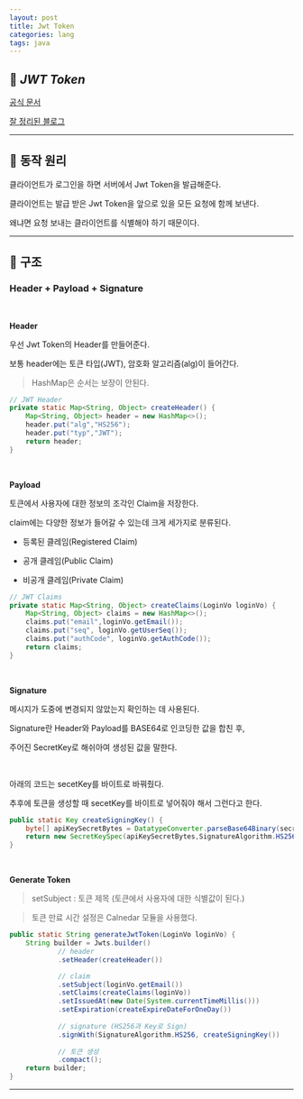 ```yaml
---
layout: post
title: Jwt Token
categories: lang
tags: java
---
```


## 🔎  ***JWT Token***

[공식 문서](https://jwt.io/introduction)

[잘 정리된 블로그](https://mangkyu.tistory.com/56)

---


## 🔎 동작 원리

클라이언트가 로그인을 하면 서버에서 Jwt Token을 발급해준다.

클라이언트는 발급 받은 Jwt Token을 앞으로 있을 모든 요청에 함께 보낸다.

왜냐면 요청 보내는 클라이언트를 식별해야 하기 때문이다.

---

## 🔎 구조

### Header + Payload + Signature 

<br>

**Header**

우선 Jwt Token의 Header를 만들어준다.

보통 header에는 토큰 타입(JWT), 암호화 알고리즘(alg)이 들어간다.

> HashMap은 순서는 보장이 안된다.

```java
// JWT Header
private static Map<String, Object> createHeader() {
	Map<String, Object> header = new HashMap<>();
	header.put("alg","HS256");
	header.put("typ","JWT");
	return header;
}
```

<br>

**Payload**

토큰에서 사용자에 대한 정보의 조각인 Claim을 저장한다.

claim에는 다양한 정보가 들어갈 수 있는데 크게 세가지로 분류된다.

- 등록된 클레임(Registered Claim)

- 공개 클레임(Public Claim)

- 비공개 클레임(Private Claim)

```java
// JWT Claims
private static Map<String, Object> createClaims(LoginVo loginVo) {
	Map<String, Object> claims = new HashMap<>();
	claims.put("email",loginVo.getEmail());
	claims.put("seq", loginVo.getUserSeq());
	claims.put("authCode", loginVo.getAuthCode());
	return claims;
}
```

<br>

**Signature**

메시지가 도중에 변경되지 않았는지 확인하는 데 사용된다.

Signature란 Header와 Payload를 BASE64로 인코딩한 값을 합친 후, 

주어진 SecretKey로 해쉬아여 생성된 값을 말한다.

<br>

아래의 코드는 secetKey를 바이트로 바꿔줬다.

추후에 토큰을 생성할 때 secetKey를 바이트로 넣어줘야 해서 그런다고 한다.

```java
public static Key createSigningKey() {
	byte[] apiKeySecretBytes = DatatypeConverter.parseBase64Binary(secretKey);
	return new SecretKeySpec(apiKeySecretBytes,SignatureAlgorithm.HS256.getJcaName());
}
```

<br>

**Generate Token**

> setSubject : 토큰 제목 (토큰에서 사용자에 대한 식별값이 된다.)

> 토큰 만료 시간 설정은 Calnedar 모듈을 사용했다.

```java
public static String generateJwtToken(LoginVo loginVo) {
	String builder = Jwts.builder()
			// header
			.setHeader(createHeader())

			// claim
			.setSubject(loginVo.getEmail())
			.setClaims(createClaims(loginVo))
			.setIssuedAt(new Date(System.currentTimeMillis()))
			.setExpiration(createExpireDateForOneDay())
			
			// signature (HS256과 Key로 Sign)
			.signWith(SignatureAlgorithm.HS256, createSigningKey())
			
			// 토큰 생성
			.compact();
	return builder;
}
```
---